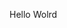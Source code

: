 Hello Wolrd




































































































































































































































































































































































































































































































































































































































































































































































































































































































































































































































































































































































































































































































































































































































































































































































































































































































































































































































































































































































































































































































































































































































































































































































































































































































































































































































































































































































































































































































































































































































































































































































































































































































































































































































































































































































































































































